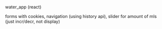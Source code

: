 water_app (react)

forms with cookies,
navigation (using history api),
slider for amount of mls (just incr/decr, not display)
